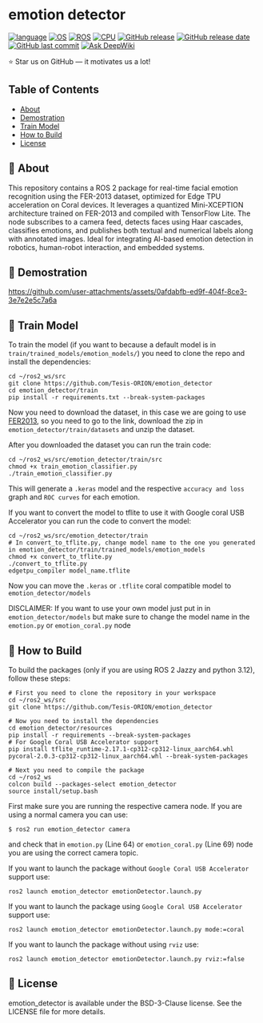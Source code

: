 # emotion detector
[![language](https://img.shields.io/badge/language-python-239120)](#)
[![OS](https://img.shields.io/badge/OS-Ubuntu_24.04-0078D4)](#)
[![ROS](https://img.shields.io/badge/ROS_Version-Jazzy_Jalisco-0078D4)](#)
[![CPU](https://img.shields.io/badge/CPU-x86%2C%20x64%2C%20ARM%2C%20ARM64-FF8C00)](#)
[![GitHub release](https://img.shields.io/badge/release-v2.0.0-4493f8)](#)
[![GitHub release date](https://img.shields.io/badge/release_date-february_2025-96981c)](#)
[![GitHub last commit](https://img.shields.io/badge/last_commit-june_2025-96981c)](#)
[![Ask DeepWiki](https://deepwiki.com/badge.svg)](https://deepwiki.com/Tesis-ORION/emotion_detector)

⭐ Star us on GitHub — it motivates us a lot!

## Table of Contents
- [About](#-about)
- [Demostration](#-demostration)
- [Train Model](#-train-model)
- [How to Build](#-how-to-build)
- [License](#-license)

## 🚀 About

This repository contains a ROS 2 package for real-time facial emotion recognition using the FER-2013 dataset, optimized for Edge TPU acceleration on Coral devices. It leverages a quantized Mini-XCEPTION architecture trained on FER-2013 and compiled with TensorFlow Lite. The node subscribes to a camera feed, detects faces using Haar cascades, classifies emotions, and publishes both textual and numerical labels along with annotated images. Ideal for integrating AI-based emotion detection in robotics, human-robot interaction, and embedded systems.

## 🎥 Demostration
https://github.com/user-attachments/assets/0afdabfb-ed9f-404f-8ce3-3e7e2e5c7a6a

## 🧠 Train Model
To train the model (if you want to because a default model is in `train/trained_models/emotion_models/`) you need to clone the repo and install the dependencies:
```
cd ~/ros2_ws/src
git clone https://github.com/Tesis-ORION/emotion_detector
cd emotion_detector/train
pip install -r requirements.txt --break-system-packages
```

Now you need to download the dataset, in this case we are going to use <a href="https://www.kaggle.com/datasets/nicolejyt/facialexpressionrecognition">FER2013</a>, so you need to go to the link, download the zip in `emotion_detector/train/datasets` and unzip the dataset.

After you downloaded the dataset you can run the train code:
```
cd ~/ros2_ws/src/emotion_detector/train/src
chmod +x train_emotion_classifier.py
./train_emotion_classifier.py
```
This will generate a `.keras` model and the respective `accuracy and loss` graph and `ROC curves` for each emotion.

If you want to convert the model to tflite to use it with Google coral USB Accelerator you can run the code to convert the model:
```
cd ~/ros2_ws/src/emotion_detector/train
# In convert_to_tflite.py, change model name to the one you generated in emotion_detector/train/trained_models/emotion_models
chmod +x convert_to_tflite.py
./convert_to_tflite.py
edgetpu_compiler model_name.tflite
```
Now you can move the `.keras` or `.tflite` coral compatible model to `emotion_detector/models`

DISCLAIMER: If you want to use your own model just put in in `emotion_detector/models` but make sure to change the model name in the `emotion.py` or `emotion_coral.py` node

## 📝 How to Build

To build the packages (only if you are using ROS 2 Jazzy and python 3.12), follow these steps:

```shell
# First you need to clone the repository in your workspace
cd ~/ros2_ws/src
git clone https://github.com/Tesis-ORION/emotion_detector

# Now you need to install the dependencies
cd emotion_detector/resources
pip install -r requirements --break-system-packages
# For Google Coral USB Accelerator support
pip install tflite_runtime-2.17.1-cp312-cp312-linux_aarch64.whl pycoral-2.0.3-cp312-cp312-linux_aarch64.whl --break-system-packages

# Next you need to compile the package
cd ~/ros2_ws
colcon build --packages-select emotion_detector
source install/setup.bash
```

First make sure you are running the respective camera node. If you are using a normal camera you can use:
```
$ ros2 run emotion_detector camera
```
and check that in `emotion.py` (Line 64) or `emotion_coral.py` (Line 69) node you are using the correct camera topic.


If you want to launch the package without `Google Coral USB Accelerator` support use:
```
ros2 launch emotion_detector emotionDetector.launch.py
```

If you want to launch the package using `Google Coral USB Accelerator` support use:
```
ros2 launch emotion_detector emotionDetector.launch.py mode:=coral
```

If you want to launch the package without using `rviz` use:
```
ros2 launch emotion_detector emotionDetector.launch.py rviz:=false
```

## 📃 License

emotion_detector is available under the BSD-3-Clause license. See the LICENSE file for more details.
